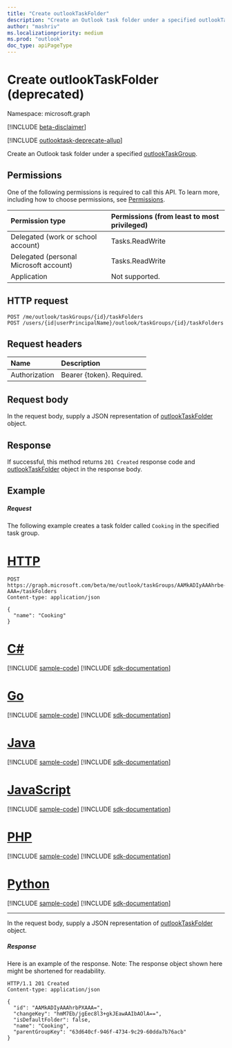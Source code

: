 ```yaml
---
title: "Create outlookTaskFolder"
description: "Create an Outlook task folder under a specified outlookTaskGroup."
author: "mashriv"
ms.localizationpriority: medium
ms.prod: "outlook"
doc_type: apiPageType
---
```


# Create outlookTaskFolder (deprecated)

Namespace: microsoft.graph

[!INCLUDE [beta-disclaimer](../../includes/beta-disclaimer.md)]

[!INCLUDE [outlooktask-deprecate-allup](../../includes/outlooktask-deprecate-allup.md)]


Create an Outlook task folder under a specified [outlookTaskGroup](../resources/outlooktaskgroup.md).
## Permissions
One of the following permissions is required to call this API. To learn more, including how to choose permissions, see [Permissions](/graph/permissions-reference).

|Permission type      | Permissions (from least to most privileged)              |
|:--------------------|:---------------------------------------------------------|
|Delegated (work or school account) | Tasks.ReadWrite    |
|Delegated (personal Microsoft account) | Tasks.ReadWrite    |
|Application | Not supported. |

## HTTP request
<!-- { "blockType": "ignored" } -->
```http
POST /me/outlook/taskGroups/{id}/taskFolders
POST /users/{id|userPrincipalName}/outlook/taskGroups/{id}/taskFolders
```
## Request headers
| Name       | Description|
|:---------------|:----------|
| Authorization  | Bearer {token}. Required. |

## Request body
In the request body, supply a JSON representation of [outlookTaskFolder](../resources/outlooktaskfolder.md) object.

## Response

If successful, this method returns `201 Created` response code and [outlookTaskFolder](../resources/outlooktaskfolder.md) object in the response body.

## Example
##### Request
The following example creates a task folder called `Cooking` in the specified task group.


# [HTTP](#tab/http)
<!-- {
  "blockType": "request",
  "name": "create_outlooktaskfolder_from_outlooktaskgroup",
  "sampleKeys": ["AAMkADIyAAAhrbe-AAA="]
}-->
```http
POST https://graph.microsoft.com/beta/me/outlook/taskGroups/AAMkADIyAAAhrbe-AAA=/taskFolders
Content-type: application/json

{
  "name": "Cooking"
}
```

# [C#](#tab/csharp)
[!INCLUDE [sample-code](../includes/snippets/csharp/create-outlooktaskfolder-from-outlooktaskgroup-csharp-snippets.md)]
[!INCLUDE [sdk-documentation](../includes/snippets/snippets-sdk-documentation-link.md)]

# [Go](#tab/go)
[!INCLUDE [sample-code](../includes/snippets/go/create-outlooktaskfolder-from-outlooktaskgroup-go-snippets.md)]
[!INCLUDE [sdk-documentation](../includes/snippets/snippets-sdk-documentation-link.md)]

# [Java](#tab/java)
[!INCLUDE [sample-code](../includes/snippets/java/create-outlooktaskfolder-from-outlooktaskgroup-java-snippets.md)]
[!INCLUDE [sdk-documentation](../includes/snippets/snippets-sdk-documentation-link.md)]

# [JavaScript](#tab/javascript)
[!INCLUDE [sample-code](../includes/snippets/javascript/create-outlooktaskfolder-from-outlooktaskgroup-javascript-snippets.md)]
[!INCLUDE [sdk-documentation](../includes/snippets/snippets-sdk-documentation-link.md)]

# [PHP](#tab/php)
[!INCLUDE [sample-code](../includes/snippets/php/create-outlooktaskfolder-from-outlooktaskgroup-php-snippets.md)]
[!INCLUDE [sdk-documentation](../includes/snippets/snippets-sdk-documentation-link.md)]

# [Python](#tab/python)
[!INCLUDE [sample-code](../includes/snippets/python/create-outlooktaskfolder-from-outlooktaskgroup-python-snippets.md)]
[!INCLUDE [sdk-documentation](../includes/snippets/snippets-sdk-documentation-link.md)]

---

In the request body, supply a JSON representation of [outlookTaskFolder](../resources/outlooktaskfolder.md) object.
##### Response
Here is an example of the response. Note: The response object shown here might be shortened for readability.
<!-- {
  "blockType": "response",
  "truncated": true,
  "@odata.type": "microsoft.graph.outlookTaskFolder"
} -->
```http
HTTP/1.1 201 Created
Content-type: application/json

{
  "id": "AAMkADIyAAAhrbPXAAA=",
  "changeKey": "hmM7Eb/jgEec8l3+gkJEawAAIbAOlA==",
  "isDefaultFolder": false,
  "name": "Cooking",
  "parentGroupKey": "63d640cf-946f-4734-9c29-60dda7b76acb"
}
```

<!-- uuid: 8fcb5dbc-d5aa-4681-8e31-b001d5168d79
2015-10-25 14:57:30 UTC -->
<!--
{
  "type": "#page.annotation",
  "description": "Create outlookTaskFolder",
  "keywords": "",
  "section": "documentation",
  "tocPath": "",
  "suppressions": [
	"Error: microsoft.graph.microsoft.graph/me:
      /me/outlook/taskGroups/{var}/taskFolders
      Uri path requires navigating into unknown object hierarchy: missing property 'taskGroups' on 'outlookUser'. Possible issues:
  	 1) Doc bug where 'taskGroups' isn't defined on the resource.
  	 2) Doc bug where 'taskGroups' is an example key and should instead be replaced with a placeholder like {item-id} or declared in the sampleKeys annotation.
  	 3) Doc bug where 'outlookUser' is supposed to be an entity type, but is being treated as a complex because it (and its ancestors) are missing the keyProperty annotation."
  ]
}
-->


